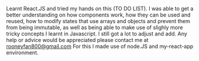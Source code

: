 Learnt React.JS and tried my hands on this (TO DO LIST). I was able to get a better understanding on how components work, how they can be used and reused, how to modify states that use arrays and objects and prevent them from being immutable, as well as being able to make use of slighly more tricky concepts I learnt in Javascript. I still got a lot to adjust and add. Any help or advice would be appreciated please contact me at rooneyfan800@gmail.com
For this I made use of node.JS and my-react-app environment.
